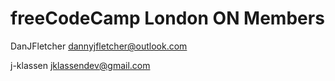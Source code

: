 freeCodeCamp London ON Members
===

DanJFletcher dannyjfletcher@outlook.com

j-klassen jklassendev@gmail.com

